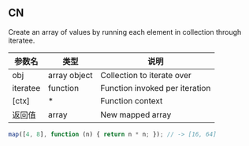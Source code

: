 ## CN

Create an array of values by running each element in collection through iteratee.

|参数名|类型|说明|
|-----|----|---|
|obj|array object|Collection to iterate over|
|iteratee|function|Function invoked per iteration|
|[ctx]|*|Function context|
|返回值|array|New mapped array|

```javascript
map([4, 8], function (n) { return n * n; }); // -> [16, 64]
```